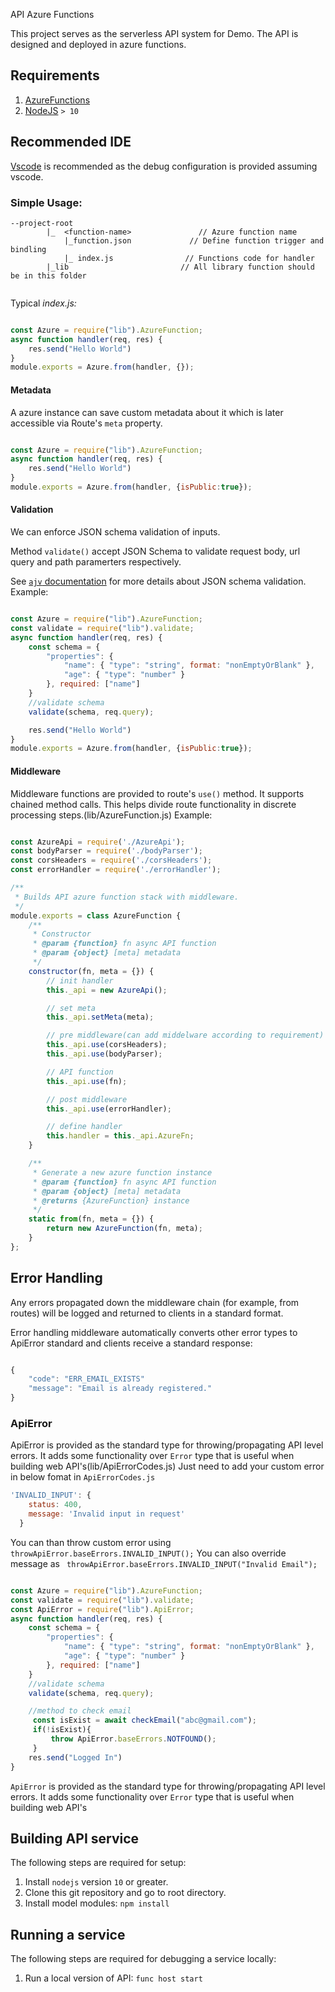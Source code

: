  API Azure Functions

This project serves as the serverless API system for Demo. The API is designed and deployed in  azure functions.

## Requirements

1. [AzureFunctions](https://marketplace.visualstudio.com/items?itemName=ms-azuretools.vscode-azurefunctions)
3. [NodeJS](https://nodejs.org/en/) `> 10`



## Recommended IDE

[Vscode](https://code.visualstudio.com/) is recommended as the debug configuration is provided assuming vscode.



### Simple Usage:
```
--project-root                         
        |_  <function-name>               // Azure function name
            |_function.json             // Define function trigger and bindling
            |_ index.js                // Functions code for handler
        |_lib                         // All library function should be in this folder                                   
            
```
Typical *index.js:*

``` javascript

const Azure = require("lib").AzureFunction;
async function handler(req, res) {
    res.send("Hello World")
}
module.exports = Azure.from(handler, {});

```
#### Metadata

A azure instance can save custom metadata about it which is later accessible via Route's `meta` property.

``` javascript

const Azure = require("lib").AzureFunction;
async function handler(req, res) {
    res.send("Hello World")
}
module.exports = Azure.from(handler, {isPublic:true});

```

#### Validation

We can  enforce JSON schema validation of inputs.

Method `validate()`
accept JSON Schema to validate request body, url query and path paramerters respectively.

See [`ajv` documentation](https://ajv.js.org/) for more details about JSON schema validation.
Example:

``` javascript

const Azure = require("lib").AzureFunction;
const validate = require("lib").validate;
async function handler(req, res) {
    const schema = {
        "properties": {
            "name": { "type": "string", format: "nonEmptyOrBlank" },
            "age": { "type": "number" }
        }, required: ["name"]
    }
    //validate schema
    validate(schema, req.query);

    res.send("Hello World")
}
module.exports = Azure.from(handler, {isPublic:true});

```
#### Middleware

Middleware functions are provided to route's `use()` method. It supports chained method calls.
This helps divide route functionality in discrete processing steps.(lib/AzureFunction.js)
Example:

``` javascript

const AzureApi = require('./AzureApi');
const bodyParser = require('./bodyParser');
const corsHeaders = require('./corsHeaders');
const errorHandler = require('./errorHandler');

/**
 * Builds API azure function stack with middleware.
 */
module.exports = class AzureFunction {
    /**
     * Constructor
     * @param {function} fn async API function
     * @param {object} [meta] metadata
     */
    constructor(fn, meta = {}) {
        // init handler
        this._api = new AzureApi();

        // set meta
        this._api.setMeta(meta);

        // pre middleware(can add middelware according to requirement)
        this._api.use(corsHeaders);
        this._api.use(bodyParser);

        // API function
        this._api.use(fn);

        // post middleware
        this._api.use(errorHandler);

        // define handler
        this.handler = this._api.AzureFn;
    }

    /**
     * Generate a new azure function instance
     * @param {function} fn async API function
     * @param {object} [meta] metadata
     * @returns {AzureFunction} instance
     */
    static from(fn, meta = {}) {
        return new AzureFunction(fn, meta);
    }
};


```

## Error Handling
Any errors propagated down the middleware chain (for example, from routes) will be 
logged and returned to clients in a standard format.

Error handling middleware automatically converts other error types to ApiError standard 
and clients receive a standard response:

``` javascript

{
    "code": "ERR_EMAIL_EXISTS"
    "message": "Email is already registered."
}

```
### ApiError
ApiError is provided as the standard type for throwing/propagating API level errors.
It adds some functionality over `Error` type that is useful when building web API's(lib/ApiErrorCodes.js)
Just need to add your custom error in below fomat in ```ApiErrorCodes.js```
``` javascript
'INVALID_INPUT': {
    status: 400,
    message: 'Invalid input in request'
  }
```
You can than throw custom error using ``` throwApiError.baseErrors.INVALID_INPUT();```
You can also override message as ``` throwApiError.baseErrors.INVALID_INPUT("Invalid Email");```

``` javascript

const Azure = require("lib").AzureFunction;
const validate = require("lib").validate;
const ApiError = require("lib").ApiError;
async function handler(req, res) {
    const schema = {
        "properties": {
            "name": { "type": "string", format: "nonEmptyOrBlank" },
            "age": { "type": "number" }
        }, required: ["name"]
    }
    //validate schema
    validate(schema, req.query);

    //method to check email
     const isExist = await checkEmail("abc@gmail.com");
     if(!isExist){
         throw ApiError.baseErrors.NOTFOUND();
     }
    res.send("Logged In")
}

```

`ApiError` is provided as the standard type for throwing/propagating API level errors.
It adds some functionality over `Error` type that is useful when building web API's

## Building API service

The following steps are required for setup:

1. Install `nodejs` version `10` or greater.
2. Clone this git repository and go to root directory.
3. Install model modules: `npm install`

## Running a service

The following steps are required for debugging a service locally:
1. Run a local version of API: `func host start`


